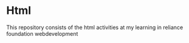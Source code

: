 # Html
This repository consists of the html activities at my learning in reliance foundation webdevelopment
